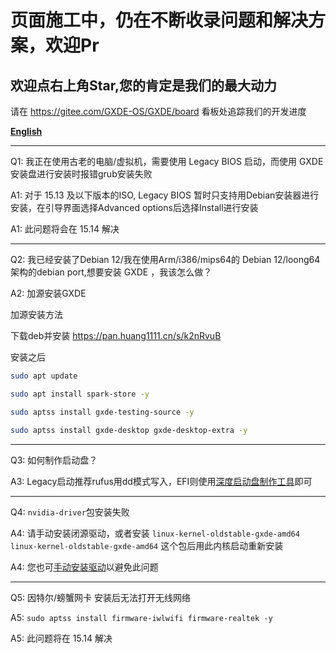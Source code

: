 # 页面施工中，仍在不断收录问题和解决方案，欢迎Pr

## 欢迎点右上角Star,您的肯定是我们的最大动力

请在 https://gitee.com/GXDE-OS/GXDE/board 看板处追踪我们的开发进度

**[English](./FAQ.md)**

---

Q1: 我正在使用古老的电脑/虚拟机，需要使用 Legacy BIOS 启动，而使用 GXDE 安装盘进行安装时报错grub安装失败

A1: 对于 15.13 及以下版本的ISO, Legacy BIOS 暂时只支持用Debian安装器进行安装，在引导界面选择Advanced options后选择Install进行安装

A1: 此问题将会在 15.14 解决

---

Q2: 我已经安装了Debian 12/我在使用Arm/i386/mips64的 Debian 12/loong64架构的debian port,想要安装 GXDE ，我该怎么做？

A2: 加源安装GXDE

加源安装方法

下载deb并安装 https://pan.huang1111.cn/s/k2nRvuB

安装之后 

```bash
sudo apt update

sudo apt install spark-store -y

sudo aptss install gxde-testing-source -y

sudo aptss install gxde-desktop gxde-desktop-extra -y

```

---

Q3: 如何制作启动盘？

A3: Legacy启动推荐rufus用dd模式写入，EFI则使用[深度启动盘制作工具](https://www.deepin.org/zh/original/deepin-boot-maker/)即可


---

Q4: `nvidia-driver`包安装失败

A4: 请手动安装闭源驱动，或者安装 `linux-kernel-oldstable-gxde-amd64 
linux-kernel-oldstable-gxde-amd64` 这个包后用此内核启动重新安装

A4: 您也可[手动安装驱动](https://bbs.deepin.org/post/232923)以避免此问题

---

Q5: 因特尔/螃蟹网卡 安装后无法打开无线网络

A5: `sudo aptss install firmware-iwlwifi firmware-realtek -y`  

A5: 此问题将在 15.14 解决

